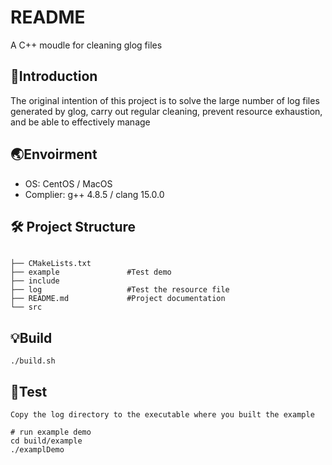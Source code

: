# README

A C++ moudle for cleaning glog files

## :open_book:Introduction 

The original intention of this project is to solve the large number of log files generated by glog, carry out regular cleaning, prevent resource exhaustion, and be able to effectively manage

## :earth_asia:Envoirment 

- OS: CentOS / MacOS
- Complier: g++ 4.8.5 / clang 15.0.0

## 🛠️ Project Structure

```

├── CMakeLists.txt
├── example               #Test demo
├── include
├── log                   #Test the resource file 
├── README.md             #Project documentation
└── src
```

## :bulb:Build

```
./build.sh
```

## :bug:Test

```
Copy the log directory to the executable where you built the example

# run example demo
cd build/example
./examplDemo
```

